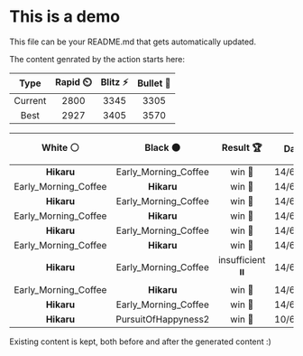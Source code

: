 # This is a demo

This file can be your README.md that gets automatically updated.

The content genrated by the action starts here:

<!--START_SECTION:chessStats-->
<!-- Automatically generated with https://github.com/Balastrong/chess-stats-action -->

| Type | Rapid ⏲️ | Blitz ⚡ | Bullet 🔫 |
|:---:|:---:|:---:|:---:|
| Current | 2800 | 3345 | 3305 |
| Best | 2927 | 3405 | 3570 |

| White ⚪ | Black ⚫ | Result 🏆 | Date 📅 | Position 🗺️ | Type 🕕 |
|:---:|:---:|:---:|:---:|:---:|:---:|
| **Hikaru** | Early_Morning_Coffee | win 🥇 | 14/6/2025 | <a href="http://www.ee.unb.ca/cgi-bin/tervo/fen.pl?select=6k1/3R4/6p1/P7/8/2P5/6Kp/6b1 b - - 3 58">Link</a> | Blitz |
| Early_Morning_Coffee | **Hikaru** | win 🥇 | 14/6/2025 | <a href="http://www.ee.unb.ca/cgi-bin/tervo/fen.pl?select=r5k1/pp1nb1pr/2p1NnQ1/3q2B1/8/6Pp/P4P1P/4R1K1 w - - 2 27">Link</a> | Blitz |
| **Hikaru** | Early_Morning_Coffee | win 🥇 | 14/6/2025 | <a href="http://www.ee.unb.ca/cgi-bin/tervo/fen.pl?select=6Qk/2p5/6pP/p4p1q/P1P1N3/bP2PR2/4KP2/8 b - - 0 41">Link</a> | Blitz |
| Early_Morning_Coffee | **Hikaru** | win 🥇 | 14/6/2025 | <a href="http://www.ee.unb.ca/cgi-bin/tervo/fen.pl?select=2k5/pp3p2/2nbp3/3p4/3P1pq1/1NPK4/PP3np1/R1BQ2R1 w - - 2 31">Link</a> | Blitz |
| **Hikaru** | Early_Morning_Coffee | win 🥇 | 14/6/2025 | <a href="http://www.ee.unb.ca/cgi-bin/tervo/fen.pl?select=1k1rr3/1p3pp1/2pq1np1/2npp3/1b4P1/2PPP2P/1B2QPB1/RRN3K1 b - - 2 20">Link</a> | Blitz |
| Early_Morning_Coffee | **Hikaru** | win 🥇 | 14/6/2025 | <a href="http://www.ee.unb.ca/cgi-bin/tervo/fen.pl?select=4k2r/5p2/2n1p1p1/p2pP1N1/P1pP1P2/brP4P/N4R2/KR6 w k - 1 31">Link</a> | Blitz |
| **Hikaru** | Early_Morning_Coffee | insufficient ⏸️ | 14/6/2025 | <a href="http://www.ee.unb.ca/cgi-bin/tervo/fen.pl?select=8/8/8/8/5K2/8/8/1Bk5 b - - 0 75">Link</a> | Blitz |
| Early_Morning_Coffee | **Hikaru** | win 🥇 | 14/6/2025 | <a href="http://www.ee.unb.ca/cgi-bin/tervo/fen.pl?select=5rk1/5rp1/p1Q1p2p/1pP3n1/1P4Pq/P3B2P/4BPK1/3R4 w - - 3 37">Link</a> | Blitz |
| **Hikaru** | Early_Morning_Coffee | win 🥇 | 14/6/2025 | <a href="http://www.ee.unb.ca/cgi-bin/tervo/fen.pl?select=3B4/6p1/R7/4p1k1/r1p1Pb2/5P2/8/5K2 b - - 1 58">Link</a> | Blitz |
| **Hikaru** | PursuitOfHappyness2 | win 🥇 | 10/6/2025 | <a href="http://www.ee.unb.ca/cgi-bin/tervo/fen.pl?select=5rk1/p7/1p4p1/4p3/1P6/2qPQBPP/P7/5R1K b - - 0 34">Link</a> | Blitz |

<!--END_SECTION:chessStats-->

Existing content is kept, both before and after the generated content :)
